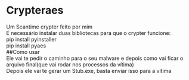 # Crypteraes
Um Scantime crypter feito por mim
<br>
É necessário instalar duas bibliotecas para que o crypter funcione: <br>
pip install pyinstaller <br> pip install pyaes
<br>
##Como usar<br>
Ele vai te pedir o caminho para o seu malware e depois como vai ficar o arquivo final(que vai rodar nos processos da vítima) <br>
Depois ele vai te gerar um Stub.exe, basta enviar isso para a vítima
